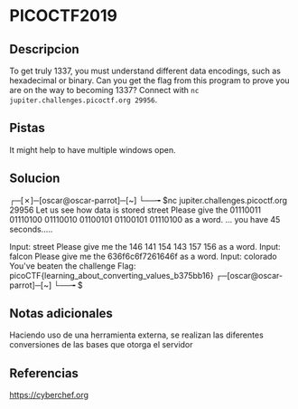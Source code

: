 # PICOCTF2019

## Descripcion
To get truly 1337, you must understand different data encodings, such as hexadecimal or binary. Can you get the flag from this program to prove you are on the way to becoming 1337? Connect with `nc jupiter.challenges.picoctf.org 29956`.

## Pistas
It might help to have multiple windows open.

## Solucion
┌─[✗]─[oscar@oscar-parrot]─[~]
└──╼ $nc jupiter.challenges.picoctf.org 29956
Let us see how data is stored
street
Please give the 01110011 01110100 01110010 01100101 01100101 01110100 as a word.
...
you have 45 seconds.....

Input:
street
Please give me the  146 141 154 143 157 156 as a word.
Input:
falcon
Please give me the 636f6c6f7261646f as a word.
Input:
colorado
You've beaten the challenge
Flag: picoCTF{learning_about_converting_values_b375bb16}
┌─[oscar@oscar-parrot]─[~]
└──╼ $





## Notas adicionales
Haciendo uso de una herramienta externa, se realizan las diferentes conversiones de las bases que otorga el servidor

## Referencias
https://cyberchef.org